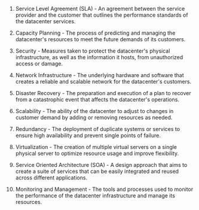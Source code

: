 1. Service Level Agreement (SLA) - An agreement between the service provider and the customer that outlines the performance standards of the datacenter services.

2. Capacity Planning - The process of predicting and managing the datacenter's resources to meet the future demands of its customers.

3. Security - Measures taken to protect the datacenter's physical infrastructure, as well as the information it hosts, from unauthorized access or damage.

4. Network Infrastructure - The underlying hardware and software that creates a reliable and scalable network for the datacenter's customers.

5. Disaster Recovery - The preparation and execution of a plan to recover from a catastrophic event that affects the datacenter's operations.

6. Scalability - The ability of the datacenter to adjust to changes in customer demand by adding or removing resources as needed.

7. Redundancy - The deployment of duplicate systems or services to ensure high availability and prevent single points of failure.

8. Virtualization - The creation of multiple virtual servers on a single physical server to optimize resource usage and improve flexibility.

9. Service Oriented Architecture (SOA) - A design approach that aims to create a suite of services that can be easily integrated and reused across different applications.

10. Monitoring and Management - The tools and processes used to monitor the performance of the datacenter infrastructure and manage its resources.
